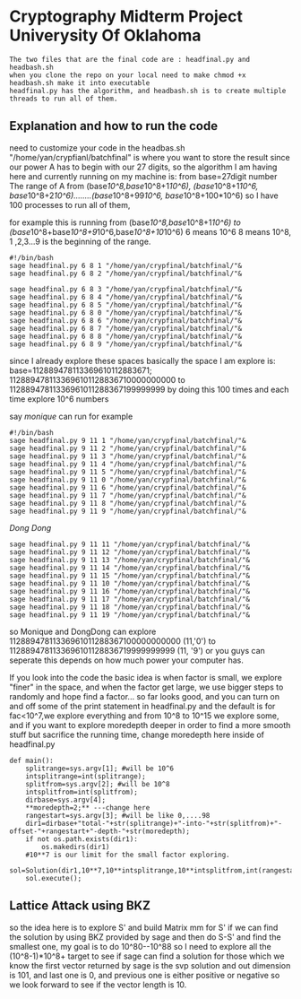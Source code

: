 # Cryptography Midterm Project Univerysity Of Oklahoma 

```
The two files that are the final code are : headfinal.py and headbash.sh
when you clone the repo on your local need to make chmod +x headbash.sh make it into executable
headfinal.py has the algorithm, and headbash.sh is to create multiple threads to run all of them.

```
## Explanation and how to run the code

need to customize your code in the headbas.sh
"/home/yan/crypfianl/batchfinal" is where you want to store the result
since our power A has to begin with our 27 digits, so the algorithm I am having here and currently running on my machine is:
from base=27digit number
The range of A
from (base*10^8,base*10^8+1*10^6), (base*10^8+1*10^6, base*10^8+2*10^6)........(base*10^8+99*10^6, base*10^8+100*10^6)
so I have 100 processes to run all of them,

for example this is running from (base*10^8,base*10^8+1*10^6) to (base*10^8+base*10^8+9*10^6,base*10^8+10*10^6)
6 means 10^6
8 means 10^8,
1 ,2,3...9 is the beginning of the range.
```
#!/bin/bash
sage headfinal.py 6 8 1 "/home/yan/crypfinal/batchfinal/"&
sage headfinal.py 6 8 2 "/home/yan/crypfinal/batchfinal/"&

sage headfinal.py 6 8 3 "/home/yan/crypfinal/batchfinal/"&
sage headfinal.py 6 8 4 "/home/yan/crypfinal/batchfinal/"&
sage headfinal.py 6 8 5 "/home/yan/crypfinal/batchfinal/"&
sage headfinal.py 6 8 0 "/home/yan/crypfinal/batchfinal/"&
sage headfinal.py 6 8 6 "/home/yan/crypfinal/batchfinal/"&
sage headfinal.py 6 8 7 "/home/yan/crypfinal/batchfinal/"&
sage headfinal.py 6 8 8 "/home/yan/crypfinal/batchfinal/"&
sage headfinal.py 6 8 9 "/home/yan/crypfinal/batchfinal/"&
```
since I already explore these spaces basically the space I am explore is:
base=112889478113369610112883671;
1128894781133696101128836710000000000 to 11288947811336961011288367199999999 by doing this 100 times and each time explore 10^6 numbers

say *monique* can run for example
```
#!/bin/bash
sage headfinal.py 9 11 1 "/home/yan/crypfinal/batchfinal/"&
sage headfinal.py 9 11 2 "/home/yan/crypfinal/batchfinal/"&
sage headfinal.py 9 11 3 "/home/yan/crypfinal/batchfinal/"&
sage headfinal.py 9 11 4 "/home/yan/crypfinal/batchfinal/"&
sage headfinal.py 9 11 5 "/home/yan/crypfinal/batchfinal/"&
sage headfinal.py 9 11 0 "/home/yan/crypfinal/batchfinal/"&
sage headfinal.py 9 11 6 "/home/yan/crypfinal/batchfinal/"&
sage headfinal.py 9 11 7 "/home/yan/crypfinal/batchfinal/"&
sage headfinal.py 9 11 8 "/home/yan/crypfinal/batchfinal/"&
sage headfinal.py 9 11 9 "/home/yan/crypfinal/batchfinal/"&
```
*Dong Dong* 
```
sage headfinal.py 9 11 11 "/home/yan/crypfinal/batchfinal/"&
sage headfinal.py 9 11 12 "/home/yan/crypfinal/batchfinal/"&
sage headfinal.py 9 11 13 "/home/yan/crypfinal/batchfinal/"&
sage headfinal.py 9 11 14 "/home/yan/crypfinal/batchfinal/"&
sage headfinal.py 9 11 15 "/home/yan/crypfinal/batchfinal/"&
sage headfinal.py 9 11 10 "/home/yan/crypfinal/batchfinal/"&
sage headfinal.py 9 11 16 "/home/yan/crypfinal/batchfinal/"&
sage headfinal.py 9 11 17 "/home/yan/crypfinal/batchfinal/"&
sage headfinal.py 9 11 18 "/home/yan/crypfinal/batchfinal/"&
sage headfinal.py 9 11 19 "/home/yan/crypfinal/batchfinal/"&
```
so Monique and DongDong can explore
11288947811336961011288367100000000000 (11,'0') to 1128894781133696101128836719999999999 (11, '9')
or you guys can seperate this depends on how much power your computer has.

If you look into the code the basic idea is when factor is small, we explore "finer" in the space, and when the factor get large, 
we use bigger steps to randomly and hope find a factor... so far looks good, and you can turn on and off some of the print statement in headfinal.py and the default is for fac<10^7,we explore everything and from 10^8 to 10^15 we explore some, 
and if you want to explore moredepth deeper in order to find a more smooth stuff but sacrifice the running time,
change moredepth here inside of headfinal.py

```
def main():
    splitrange=sys.argv[1]; #will be 10^6
    intsplitrange=int(splitrange);
    splitfrom=sys.argv[2]; #will be 10^8
    intsplitfrom=int(splitfrom);
    dirbase=sys.argv[4];
    **moredepth=2;** ---change here
    rangestart=sys.argv[3]; #will be like 0,....98
    dir1=dirbase+"total-"+str(splitrange)+"-into-"+str(splitfrom)+"-offset-"+rangestart+"-depth-"+str(moredepth);
    if not os.path.exists(dir1):
        os.makedirs(dir1)
    #10**7 is our limit for the small factor exploring.
    sol=Solution(dir1,10**7,10**intsplitrange,10**intsplitfrom,int(rangestart),False,moredepth);
    sol.execute();
```
## Lattice Attack using BKZ
so the idea here is to explore S'
and build Matrix mm for S' if we can find the solution by using BKZ provided by sage
and then do S-S' and find the smallest one,
my goal is to do 10^80--10^88
so I need to explore all the (10^8-1)*10^8+ target to see if sage can find a solution for those
which we know the first vector returned by sage is the svp solution and out dimension is 101, and last one is 0, 
and previous one is either positive or negative so we look forward to see if the vector length is 10.

